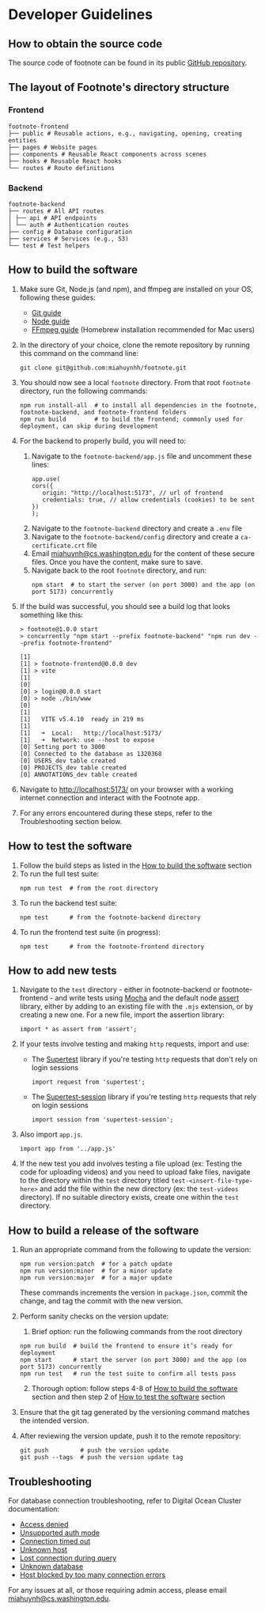 # Developer Guidelines

## How to obtain the source code

The source code of footnote can be found in its public [GitHub repository](https://github.com/miahuynhh/footnote).

## The layout of Footnote's directory structure

### Frontend

```
footnote-frontend
├── public # Reusable actions, e.g., navigating, opening, creating entities
├── pages # Website pages
├── components # Reusable React components across scenes
├── hooks # Reusable React hooks
└── routes # Route definitions
```

### Backend

```
footnote-backend
├── routes # All API routes
│ ├── api # API endpoints
│ └── auth # Authentication routes
├── config # Database configuration
├── services # Services (e.g., S3)
└── test # Test helpers
```

## How to build the software

1. Make sure Git, Node.js (and npm), and ffmpeg are installed on your OS, following these guides:

   - [Git guide](https://github.com/git-guides/install-git)
   - [Node guide](https://nodejs.org/en)
   - [FFmpeg guide](https://www.ffmpeg.org/download.html) (Homebrew installation recommended for Mac users)

2. In the directory of your choice, clone the remote repository by running this command on the command line:
   ```
   git clone git@github.com:miahuynhh/footnote.git
   ```
3. You should now see a local `footnote` directory. From that root `footnote` directory, run the following commands:
   ```
   npm run install-all  # to install all dependencies in the footnote, footnote-backend, and footnote-frontend folders
   npm run build        # to build the frontend; commonly used for deployment, can skip during development
   ```
4. For the backend to properly build, you will need to:
   1. Navigate to the `footnote-backend/app.js` file and uncomment these lines:
      ```
      app.use(
      cors({
         origin: "http://localhost:5173", // url of frontend
         credentials: true, // allow credentials (cookies) to be sent
      })
      );
      ```
   2. Navigate to the `footnote-backend` directory and create a `.env` file
   3. Navigate to the `footnote-backend/config` directory and create a `ca-certificate.crt` file
   4. Email <miahuynh@cs.washington.edu> for the content of these secure files. Once you have the content, make sure to save.
   5. Navigate back to the root `footnote` directory, and run:
      ```
      npm start  # to start the server (on port 3000) and the app (on port 5173) concurrently
      ```
5. If the build was successful, you should see a build log that looks something like this:

   ```
   > footnote@1.0.0 start
   > concurrently "npm start --prefix footnote-backend" "npm run dev --prefix footnote-frontend"

   [1]
   [1] > footnote-frontend@0.0.0 dev
   [1] > vite
   [1]
   [0]
   [0] > login@0.0.0 start
   [0] > node ./bin/www
   [0]
   [1]
   [1]   VITE v5.4.10  ready in 219 ms
   [1]
   [1]   ➜  Local:   http://localhost:5173/
   [1]   ➜  Network: use --host to expose
   [0] Setting port to 3000
   [0] Connected to the database as 1320368
   [0] USERS_dev table created
   [0] PROJECTS_dev table created
   [0] ANNOTATIONS_dev table created
   ```

6. Navigate to <http://localhost:5173/> on your browser with a working internet connection and interact with the Footnote app.
7. For any errors encountered during these steps, refer to the Troubleshooting section below.

## How to test the software

1. Follow the build steps as listed in the [How to build the software](../DeveloperGuidelines.md#how-to-build-the-software) section
2. To run the full test suite:
   ```
   npm run test  # from the root directory
   ```
3. To run the backend test suite:
   ```
   npm test      # from the footnote-backend directory
   ```
4. To run the frontend test suite (in progress):
   ```
   npm test      # from the footnote-frontend directory
   ```

## How to add new tests

1. Navigate to the `test` directory - either in footnote-backend or footnote-frontend - and write tests using [Mocha](https://mochajs.org/) and the default node [assert](https://nodejs.org/api/assert.html) library, either by adding to an existing file with the `.mjs` extension, or by creating a new one. For a new file, import the assertion library:

   ```
   import * as assert from 'assert';
   ```

2. If your tests involve testing and making `http` requests, import and use:

   - The [Supertest](https://www.npmjs.com/package/supertest) library if you're testing `http` requests that don't rely on login sessions
     ```
     import request from 'supertest';
     ```
   - The [Supertest-session](https://www.npmjs.com/package/supertest-session) library if you're testing `http` requests that rely on login sessions
     ```
     import session from 'supertest-session';
     ```

3. Also import `app.js`.

   ```
   import app from '../app.js'
   ```

4. If the new test you add involves testing a file upload (ex: Testing the code for uploading videos) and you need to upload fake files, navigate to the directory within the `test` directory titled `test-<insert-file-type-here>` and add the file within the new directory (ex: the `test-videos` directory). If no suitable directory exists, create one within the `test` directory.

## How to build a release of the software

1. Run an appropriate command from the following to update the version:

   ```
   npm run version:patch  # for a patch update
   npm run version:minor  # for a minor update
   npm run version:major  # for a major update
   ```

   These commands increments the version in `package.json`, commit the change, and tag the commit with the new version.

2. Perform sanity checks on the version update:

   1. Brief option: run the following commands from the root directory

   ```
   npm run build  # build the frontend to ensure it’s ready for deployment
   npm start      # start the server (on port 3000) and the app (on port 5173) concurrently
   npm run test   # run the test suite to confirm all tests pass
   ```

   2. Thorough option: follow steps 4-8 of [How to build the software](../DeveloperGuidelines.md#how-to-build-the-software) section and then step 2 of [How to test the software](#how-to-test-the-software) section

3. Ensure that the git tag generated by the versioning command matches the intended version.

4. After reviewing the version update, push it to the remote repository:
   ```
   git push         # push the version update
   git push --tags  # push the version update tag
   ```

## Troubleshooting

For database connection troubleshooting, refer to Digital Ocean Cluster documentation:

- [Access denied](https://docs.digitalocean.com/support/when-connecting-to-mysql-i-get-an-access-denied-error/)
- [Unsupported auth mode](https://docs.digitalocean.com/support/when-connecting-to-mysql-i-get-an-authentication-error/)
- [Connection timed out](https://docs.digitalocean.com/support/when-connecting-to-my-database-i-get-a-connection-timed-out-error/)
- [Unknown host](https://docs.digitalocean.com/support/when-connecting-to-mysql-i-get-an-unknown-host-error/)
- [Lost connection during query](https://docs.digitalocean.com/support/when-issuing-a-query-on-mysql-i-get-a-lost-connection-error/)
- [Unknown database](https://docs.digitalocean.com/support/when-connecting-to-mysql-i-get-an-unknown-database-error/)
- [Host blocked by too many connection errors](https://docs.digitalocean.com/support/when-connecting-to-mysql-i-get-a-host-is-blocked-error/)

For any issues at all, or those requiring admin access, please email <miahuynh@cs.washington.edu>.
